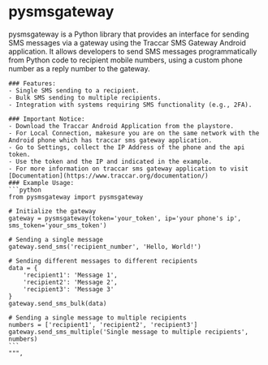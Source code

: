 # pysmsgateway
pysmsgateway is a Python library that provides an interface for sending SMS messages 
    via a gateway using the Traccar SMS Gateway Android application. It allows developers 
    to send SMS messages programmatically from Python code to recipient mobile numbers, 
    using a custom phone number as a reply number to the gateway.

    ### Features:
    - Single SMS sending to a recipient.
    - Bulk SMS sending to multiple recipients.
    - Integration with systems requiring SMS functionality (e.g., 2FA).
    
    ### Important Notice:
    - Download the Traccar Android Application from the playstore.
    - For Local Connection, makesure you are on the same network with the Android phone which has traccar sms gateway application.
    - Go to Settings, collect the IP Address of the phone and the api token.
    - Use the token and the IP and indicated in the example.
    - For more information on traccar sms gateway application to visit [Documentation](https://www.traccar.org/documentation/)
    ### Example Usage:
    ```python
    from pysmsgateway import pysmsgateway

    # Initialize the gateway
    gateway = pysmsgateway(token='your_token', ip='your phone's ip', sms_token='your_sms_token')

    # Sending a single message
    gateway.send_sms('recipient_number', 'Hello, World!')

    # Sending different messages to different recipients
    data = {
        'recipient1': 'Message 1',
        'recipient2': 'Message 2',
        'recipient3': 'Message 3'
    }
    gateway.send_sms_bulk(data)

    # Sending a single message to multiple recipients
    numbers = ['recipient1', 'recipient2', 'recipient3']
    gateway.send_sms_multiple('Single message to multiple recipients', numbers)
    ```
    """,
